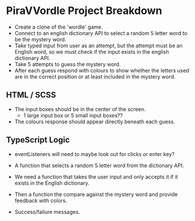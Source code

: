 # PiraVVordle Project Breakdown

- Create a clone of the 'wordle' game.
- Connect to an english dictionary API to select a random 5 letter word to be the mystery word.
- Take typed input from user as an attempt, but the attempt must be an English word, so we must check if the input exists in the english dictionary API.
- Take 5 attempts to guess the mystery word.
- After each guess respond with colours to show whether the letters used are in the correct position or at least included in the mystery word.


## HTML / SCSS

- The input boxes should be in the center of the screen.
    - 1 large input box or 5 small input boxes??
- The colours response should appear directly beneath each guess.


## TypeScript Logic

- eventListeners will need to maybe look out for clicks or enter key?

- A function that selects a random 5 letter word from the dictionary API.

- We need a function that takes the user input and only accepts it if it exists in the English dictionary.

- Then a function the compare against the mystery word and provide feedback with colors.

- Success/failure messages.
